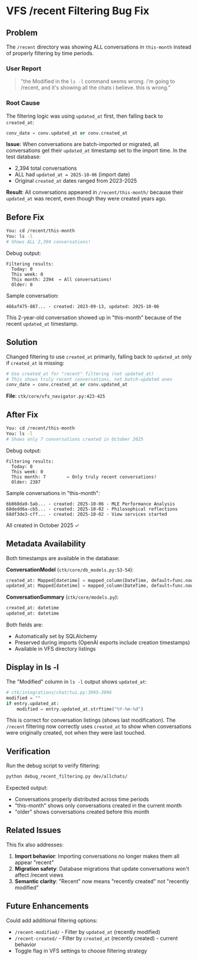 # VFS /recent Filtering Bug Fix

## Problem

The `/recent` directory was showing ALL conversations in `this-month` instead of properly filtering by time periods.

### User Report

> "the Modified in the `ls -l` command seems wrong. i'm going to /recent, and it's showing all the chats i believe. this is wrong."

### Root Cause

The filtering logic was using `updated_at` first, then falling back to `created_at`:

```python
conv_date = conv.updated_at or conv.created_at
```

**Issue**: When conversations are batch-imported or migrated, all conversations get their `updated_at` timestamp set to the import time. In the test database:
- 2,394 total conversations
- ALL had `updated_at = 2025-10-06` (import date)
- Original `created_at` dates ranged from 2023-2025

**Result**: All conversations appeared in `/recent/this-month/` because their `updated_at` was recent, even though they were created years ago.

## Before Fix

```bash
You: cd /recent/this-month
You: ls -l
# Shows ALL 2,394 conversations!
```

Debug output:
```
Filtering results:
  Today: 0
  This week: 0
  This month: 2394  ← All conversations!
  Older: 0
```

Sample conversation:
```
466af475-887... - created: 2023-09-13, updated: 2025-10-06
```

This 2-year-old conversation showed up in "this-month" because of the recent `updated_at` timestamp.

## Solution

Changed filtering to use `created_at` primarily, falling back to `updated_at` only if `created_at` is missing:

```python
# Use created_at for "recent" filtering (not updated_at)
# This shows truly recent conversations, not batch-updated ones
conv_date = conv.created_at or conv.updated_at
```

**File**: `ctk/core/vfs_navigator.py:423-425`

## After Fix

```bash
You: cd /recent/this-month
You: ls -l
# Shows only 7 conversations created in October 2025
```

Debug output:
```
Filtering results:
  Today: 0
  This week: 0
  This month: 7        ← Only truly recent conversations!
  Older: 2387
```

Sample conversations in "this-month":
```
6b860da9-5ab... - created: 2025-10-06 - MLE Performance Analysis
68dedd6a-cb5... - created: 2025-10-02 - Philosophical reflections
68df3de3-cff... - created: 2025-10-02 - View services started
```

All created in October 2025 ✓

## Metadata Availability

Both timestamps are available in the database:

**ConversationModel** (`ctk/core/db_models.py:53-54`):
```python
created_at: Mapped[datetime] = mapped_column(DateTime, default=func.now())
updated_at: Mapped[datetime] = mapped_column(DateTime, default=func.now(), onupdate=func.now())
```

**ConversationSummary** (`ctk/core/models.py`):
```python
created_at: datetime
updated_at: datetime
```

Both fields are:
- Automatically set by SQLAlchemy
- Preserved during imports (OpenAI exports include creation timestamps)
- Available in VFS directory listings

## Display in ls -l

The "Modified" column in `ls -l` output shows `updated_at`:

```python
# ctk/integrations/chat/tui.py:3995-3996
modified = ""
if entry.updated_at:
    modified = entry.updated_at.strftime("%Y-%m-%d")
```

This is correct for conversation listings (shows last modification). The `/recent` filtering now correctly uses `created_at` to show when conversations were originally created, not when they were last touched.

## Verification

Run the debug script to verify filtering:

```bash
python debug_recent_filtering.py dev/allchats/
```

Expected output:
- Conversations properly distributed across time periods
- "this-month" shows only conversations created in the current month
- "older" shows conversations created before this month

## Related Issues

This fix also addresses:
1. **Import behavior**: Importing conversations no longer makes them all appear "recent"
2. **Migration safety**: Database migrations that update conversations won't affect /recent views
3. **Semantic clarity**: "Recent" now means "recently created" not "recently modified"

## Future Enhancements

Could add additional filtering options:
- `/recent-modified/` - Filter by `updated_at` (recently modified)
- `/recent-created/` - Filter by `created_at` (recently created) - current behavior
- Toggle flag in VFS settings to choose filtering strategy
